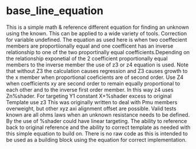 # base_line_equation
This is a simple math & reference different equation for finding an unknown using the known. 
This can be applied to a wide variety of tools. Correction for variable undefined.
The equation as used here is when two coeffecient members are proportiionally equal and one coefficent has an inverse relationship to one of the two proportinally equal coefficients.Depending on the relationship exponetial of the 2 coefficient proportionally equal members to the inverse member the use of z3 or z4 equation is used. Note that without Z3 the calculation causes regression and Z3 causes growth to the x member when proportional coeficients are of second order. Use Z4 when coefficients xy are second order to remain equally proportional to each other and to the inverse first order member. In this way z4 uses Zn%shader.
For targeting Y1 constant X+%shader excess to original Template use z3
This was originally written to deal with Pmu members overweight, but other xyz axi alignment offset are possible. Valid tests known are all ohms laws when an unknown resistance needs to be defined.
By the use of %shader could have linear targeting. The ability to reference back to original reference and the ability to correct template as needed with this simple equation to build on. There is no raw code as this is intended to be used as a building block using the equation for correct implementation.
